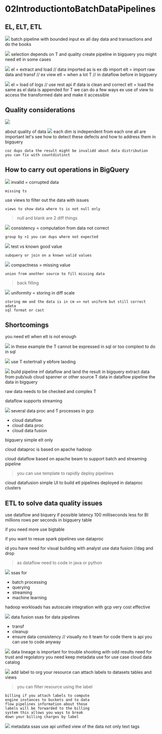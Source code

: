 # 02IntroductiontoBatchDataPipelines

## EL, ELT, ETL

![](2020-11-05-15-38-49.png)
batch pipeline with bounded input
ex
all day data and transactions and do the books

![](2020-11-05-15-39-42.png)
selection depends on T and quality
create pipeline in bigquery
you might need etl in some cases

![](2020-11-05-15-40-52.png)
el = extract and load // data imported as is ex db import
elt = import raw data and transf // ex view 
etl = when a lot T  // in dataflow before in bigquery

![](2020-11-05-15-41-11.png)
el = load of logs // use rest api if data is clean and correct
elt = load the same as el 
data is appended
for T we can do a few ways
ex
use of view to access the transformed date and make it accessible

## Quality considerations

![](2020-11-10-10-21-22.png)

about quality of data
![](2020-11-10-10-21-41.png)
each dim is independent from each one
all are important
let's see how to detect these defects and how to address them in bigquery
```
coz dups data the result might be invalidd about data distribution
you can fix with countdistinct 
```

## How to carry out operations in BigQuery

![](2020-11-10-10-23-54.png)
invalid = corrupted data
```
missing ts
```
use views to filter out the data with issues
```
views to show data where ts is not null only
```
> null and blank are 2 diff things


![](2020-11-10-10-26-00.png)
consistency = computation from data not correct
```
group by >1 you can dups where not expected
```

![](2020-11-10-10-27-30.png)
test vs known good value
```
subquery or join on a known valid values
```
![](2020-11-10-10-28-25.png)
compactness =  missing value
```
union from another source to fill missing data
```
> back filling

![](2020-11-10-10-29-10.png)
uniformity = storing in diff scale
```
storing mm and the data is in cm => not uniform but still correct adata
sql format or cast
```

## Shortcomings

you need etl when elt is not enough

![](2020-11-10-10-30-49.png)
in these example the T cannot be expressed in sql or too complext to do in sql

![](2020-11-10-10-31-23.png)
use T extertnall y ebfore laoding

![](2020-11-10-10-47-55.png)
build pipeline inf dataflow and land the result in bigquery
extract data from
pub/sub  cloud spanner or other source
T data in dataflow
pipeline the data in bigquery

raw data needs to be checked and complex T

dataflow supports streaming 

![](2020-11-10-10-50-06.png)
several data proc and T processes in gcp
- cloud dataflow
- cloud data proc
- cloud data fusion

bigquery simple elt only

cloud dataproc is based on apache hadoop

cloud dataflow based on apache beam to support batch and streaming pipeline
> you can use template to rapidly deploy pipelines

cloud datafusion simple UI to build etl pipelines deployed in dataproc clusters


## ETL to solve data quality issues

use dataflow and biquery if possible
latency 100 milliseconds
less for BI
millions rows per seconds in bigquery table

if you need more
use bigtable

if you want to resue spark pipelines
use dataproc 

id you have need for visual building with analyst
use data fusion //dag and drop
> as dataflow need to code in java or python 

![](2020-11-10-11-04-17.png)
ssas for 
-  batch processing 
- querying
- streaming 
- machine learning 

hadoop workloads
has autoscale
integration with gcp
very cost effective

![](2020-11-10-11-03-56.png)
data fusion ssas
for data pipelines
- transf
- cleanup
- ensure data consistency 
// visually no it team for code
there is api you can use to code anyway

![](2020-11-10-11-05-32.png)
data lineage is important
for trouble shooting with odd results
need for trust and regolatory
you need keep metadata
use for use case
cloud data catalog

![](2020-11-10-11-06-49.png)
add label to org your resource
can attach labels to datasets tables and views

> you can filter resource using the label

```
billing if you attach labels to compute 
engine instances to buckets and to data 
flow pipelines information about those 
labels will be forwarded to the billing 
system this allows you ways to break 
down your billing charges by label
```

![](2020-11-10-11-08-35.png)
metadata ssas
use api 
unified view of the data
not only text tags













